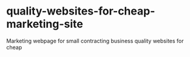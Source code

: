 # quality-websites-for-cheap-marketing-site
Marketing webpage for small contracting business quality websites for cheap
